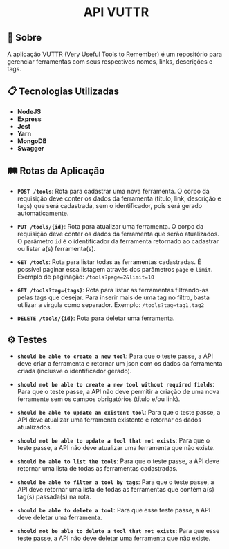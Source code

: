 <h1 align="center"><strong>API VUTTR</strong></h1>

## 💬 Sobre

A aplicação VUTTR (Very Useful Tools to Remember) é um repositório para gerenciar ferramentas com seus respectivos nomes, links, descrições e tags.

## 📋 Tecnologias Utilizadas

- **NodeJS**
- **Express**
- **Jest**
- **Yarn**
- **MongoDB**
- **Swagger**
  
## 🛤 Rotas da Aplicação

- **` POST /tools `**: Rota para cadastrar uma nova ferramenta. O corpo da requisição deve conter os dados da ferramenta (título, link, descrição e tags) que será cadastrada, sem o identificador, pois será gerado automaticamente.

- **` PUT /tools/{id} `**: Rota para atualizar uma ferramenta. O corpo da requisição deve conter os dados da ferramenta que serão atualizados. O parâmetro ``` id ``` é o identificador da ferramenta retornado ao cadastrar ou listar a(s) ferramenta(s). 

- **` GET /tools `**: Rota para listar todas as ferramentas cadastradas. É possível paginar essa listagem através dos parâmetros ``` page ``` e ``` limit ```. Exemplo de paginação: ``` /tools?page=2&limit=10 ```

- **` GET /tools?tag={tags} `**: Rota para listar as ferramentas filtrando-as pelas tags que desejar. Para inserir mais de uma tag no filtro, basta utilizar a vírgula como separador. Exemplo: ``` /tools?tag=tag1,tag2 ```

- **` DELETE /tools/{id} `**: Rota para deletar uma ferramenta.

## ⚙️ Testes

- **` should be able to create a new tool `**: Para que o teste passe, a API deve criar a ferramenta e retornar um json com os dados da ferramenta criada (inclusve o identificador gerado).

- **` should not be able to create a new tool without required fields `**: Para que o teste passe, a API não deve permitir a criação de uma nova ferramente sem os campos obrigatórios (título e/ou link).

- **` should be able to update an existent tool `**: Para que o teste passe, a API deve atualizar uma ferramenta existente e retornar os dados atualizados.

- **` should not be able to update a tool that not exists `**: Para que o teste passe, a API não deve atualizar uma ferramenta que não existe.

- **` should be able to list the tools `**: Para que o teste passe, a API deve retornar uma lista de todas as ferramentas cadastradas.

- **` should be able to filter a tool by tags `**: Para que o teste passe, a API deve retornar uma lista de todas as ferramentas que contém a(s) tag(s) passada(s) na rota.

- **` should be able to delete a tool `**: Para que esse teste passe, a API deve deletar uma ferramenta.

- **` should not be able to delete a tool that not exists `**: Para que esse teste passe, a API não deve deletar uma ferramenta que não existe.